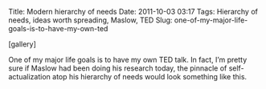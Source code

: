 Title: Modern hierarchy of needs
Date: 2011-10-03 03:17
Tags: Hierarchy of needs, ideas worth spreading, Maslow, TED
Slug: one-of-my-major-life-goals-is-to-have-my-own-ted

[gallery]

One of my major life goals is to have my own TED talk. In fact, I’m
pretty sure if Maslow had been doing his research today, the pinnacle of
self-actualization atop his hierarchy of needs would look something like
this.
